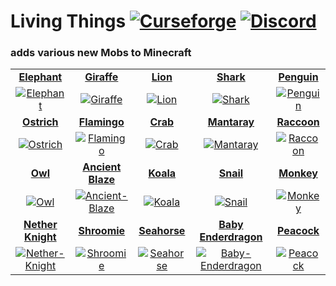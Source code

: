 # Living Things [![Curseforge](http://cf.way2muchnoise.eu/full_397252_downloads.svg)](https://www.curseforge.com/minecraft/mc-mods/living-things) [![Discord](https://img.shields.io/discord/639540436524072970?color=0a48c4&label=%20&logo=discord&logoColor=FFF)](https://discord.gg/bhUaWhq)

### adds various new Mobs to Minecraft

<table>
    <tbody align="center">
        <tr>
            <td><b><a href="https://github.com/tristankechlo/Living-Things/wiki/Elephant">Elephant</a></b></td>
            <td><b><a href="https://github.com/tristankechlo/Living-Things/wiki/Giraffe">Giraffe</a></b></td>
            <td><b><a href="https://github.com/tristankechlo/Living-Things/wiki/Lion">Lion</a></b></td>
            <td><b><a href="https://github.com/tristankechlo/Living-Things/wiki/Shark">Shark</a></b></td>
            <td><b><a href="https://github.com/tristankechlo/Living-Things/wiki/Penguin">Penguin</a></b></td>
        </tr>
        <tr>
            <td>
                <a href="https://github.com/tristankechlo/Living-Things/wiki/Elephant" >
                    <img src="https://i.ibb.co/FmTrk3V/x150-elephant.png" alt="Elephant">
                </a>
            </td>
            <td>
                <a href="https://github.com/tristankechlo/Living-Things/wiki/Giraffe" >
                    <img src="https://i.ibb.co/zSqZdg1/x150-giraffe-1.png" alt="Giraffe">
                </a>
            </td>
            <td>
                <a href="https://github.com/tristankechlo/Living-Things/wiki/Lion" >
                    <img src="https://i.ibb.co/Gc5Gv7H/x150-lion.png" alt="Lion">
                </a>
            </td>
            <td>
                <a href="https://github.com/tristankechlo/Living-Things/wiki/Shark" >
                    <img src="https://i.ibb.co/TT37Srs/x150-shark.png" alt="Shark">
                </a>
            </td>
            <td>
                <a href="https://github.com/tristankechlo/Living-Things/wiki/Penguin" >
                    <img src="https://i.ibb.co/3Nsz7QJ/x150-penguin.png" alt="Penguin">
                </a>
            </td>
        </tr>
        <tr>
            <td><b><a href="https://github.com/tristankechlo/Living-Things/wiki/Ostrich">Ostrich</a></b></td>
            <td><b><a href="https://github.com/tristankechlo/Living-Things/wiki/Flamingo">Flamingo</a></b></td>
            <td><b><a href="https://github.com/tristankechlo/Living-Things/wiki/Crab">Crab</a></b></td>
            <td><b><a href="https://github.com/tristankechlo/Living-Things/wiki/Mantaray">Mantaray</a></b></td>
            <td><b><a href="https://github.com/tristankechlo/Living-Things/wiki/Raccoon">Raccoon</a></b></td>
        </tr>
        <tr>
            <td>
                <a href="https://github.com/tristankechlo/Living-Things/wiki/Ostrich" >
                    <img src="https://i.ibb.co/Hp3pSkb/x150-ostrich.png" alt="Ostrich">
                </a>
            </td>
            <td>
                <a href="https://github.com/tristankechlo/Living-Things/wiki/Flamingo" >
                    <img src="https://i.ibb.co/cD25F5X/x150-flamingo.png" alt="Flamingo">
                </a>
            </td>
            <td>
                <a href="https://github.com/tristankechlo/Living-Things/wiki/Crab" >
                    <img src="https://i.ibb.co/4jBC2W6/x150-crab-red.png" alt="Crab">
                </a>
            </td>
            <td>
                <a href="https://github.com/tristankechlo/Living-Things/wiki/Mantaray" >
                    <img src="https://i.ibb.co/yFdCLY5/x150-mantaray-blue.png" alt="Mantaray">
                </a>
            </td>
            <td>
                <a href="https://github.com/tristankechlo/Living-Things/wiki/Raccoon" >
                    <img src="https://i.ibb.co/603nvTx/x150-raccoon.png" alt="Raccoon">
                </a>
            </td>
        </tr>
        <tr>
            <td><b><a href="https://github.com/tristankechlo/Living-Things/wiki/Owl">Owl</a></b></td>
            <td><b><a href="https://github.com/tristankechlo/Living-Things/wiki/Ancient-Blaze">Ancient Blaze</a></b>
            </td>
            <td><b><a href="https://github.com/tristankechlo/Living-Things/wiki/Koala">Koala</a></b></td>
            <td><b><a href="https://github.com/tristankechlo/Living-Things/wiki/Snail">Snail</a></b></td>
            <td><b><a href="https://github.com/tristankechlo/Living-Things/wiki/Monkey">Monkey</a></b></td>
        </tr>
        <tr>
            <td>
                <a href="https://github.com/tristankechlo/Living-Things/wiki/Owl" >
                    <img src="https://i.ibb.co/PYjzN6N/x150-owl-brown.png" alt="Owl">
                </a>
            </td>
            <td>
                <a href="https://github.com/tristankechlo/Living-Things/wiki/Ancient-Blaze" >
                    <img src="https://i.ibb.co/KmFhmKP/x150-ancient-blaze.png" alt="Ancient-Blaze">
                </a>
            </td>
            <td>
                <a href="https://github.com/tristankechlo/Living-Things/wiki/Koala" >
                    <img src="https://i.ibb.co/7bjDt6t/x150-koala.png" alt="Koala">
                </a>
            </td>
            <td>
                <a href="https://github.com/tristankechlo/Living-Things/wiki/Snail" >
                    <img src="https://i.ibb.co/3TbdjV6/x150-snail-blue.png" alt="Snail">
                </a>
            </td>
            <td>
                <a href="https://github.com/tristankechlo/Living-Things/wiki/Monkey" >
                    <img src="https://i.ibb.co/FDhLcWf/x150-monkey.png" alt="Monkey">
                </a>
            </td>
        </tr>
        <tr>
            <td><b><a href="https://github.com/tristankechlo/Living-Things/wiki/Nether-Knight">Nether Knight</a></b></td>
            <td><b><a href="https://github.com/tristankechlo/Living-Things/wiki/Shroomie">Shroomie</a></b></td>
            <td><b><a href="https://github.com/tristankechlo/Living-Things/wiki/Seahorse">Seahorse</a></b></td>
            <td><b><a href="https://github.com/tristankechlo/Living-Things/wiki/Baby-Enderdragon">Baby Enderdragon</a></b></td>
            <td><b><a href="https://github.com/tristankechlo/Living-Things/wiki/Peacock">Peacock</a></b></td>
        </tr>
        <tr>
            <td>
                <a href="https://github.com/tristankechlo/Living-Things/wiki/Nether-Knight" >
                    <img src="https://i.ibb.co/mChdgsc/x150-nether-knight.png" alt="Nether-Knight">
                </a>
            </td>
            <td>
                <a href="https://github.com/tristankechlo/Living-Things/wiki/Shroomie" >
                    <img src="https://i.ibb.co/wRHq7bv/x150-shroomie-red.png" alt="Shroomie">
                </a>
            </td>
            <td>
                <a href="https://github.com/tristankechlo/Living-Things/wiki/Seahorse" >
                    <img src="https://i.ibb.co/4Ty45xG/x150-seahorse-blue.png" alt="Seahorse">
                </a>
            </td>
            <td>
                <a href="https://github.com/tristankechlo/Living-Things/wiki/Baby-Enderdragon" >
                    <img src="https://i.ibb.co/nQdkC9g/x150-baby-ender-dragon.png" alt="Baby-Enderdragon">
                </a>
            </td>
            <td>
                <a href="https://github.com/tristankechlo/Living-Things/wiki/Peacock" >
                    <img src="https://i.ibb.co/GpKcwTn/x150-peacock.png" alt="Peacock">
                </a>
            </td>
        </tr>
    </tbody>
</table>
